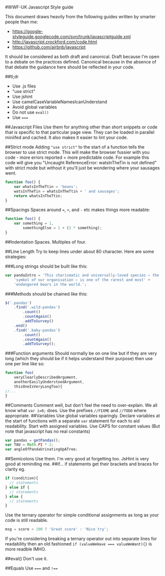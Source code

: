 #WWF-UK Javascript Style guide

This document draws heavily from the following guides written by smarter people than me:

- https://google-styleguide.googlecode.com/svn/trunk/javascriptguide.xml
- http://javascript.crockford.com/code.html
- https://github.com/airbnb/javascript

It should be considered as both draft and canonical. Draft because I'm open to a debate on the practices defined. Canonical because in the absence of that debate the guidance here should be reflected in your code.

##tl;dr
- Use .js files
- "use strict"
- Use jshint
- Use camelCaseVariableNamesIcanUnderstand
- Avoid global variables
- Do not use `eval()`
- Use `===`

##Javascript Files
Use them for anything other than short snippets or code that is specific to that particular page view. They can be loaded in parallel miniifed and cached. It also makes it easier to lint your code.

##Strict mode
Adding `"use strict"` to the start of a function tells the browser to use strict mode. This will make the browser fussier with you code - more errors reported = more predictable code. For example this code will give you "Uncaught ReferenceError: watsInTheTin is not defined" with strict mode but without it you'll just be wondering where your sausages went.

```javascript
function foo() {
    var whatsInTheTtin = 'beans';
    watsInTheTin = whatsInTheTtin + ' and sausages';
    return whatsInTheTtin;
}
```
##Spacings
Spaces around `=`, `+`, and `-` etc makes things more readable:

```javascript
function foo() {
    var something = 1,
        somethingElse = 1 + (2 * something);
}
````

##Indentation
Spaces. Multiples of four.

##Line Length
Try to keep lines under about 80 character.
Here are some strategies:

###Long strings should be built like this:
```javascript
var pandaIntro = 'This charismatic and universally-loved species – the' +
    'symbol of our organisation – is one of the rarest and most' +
    'endangered bears in the world.';
```
###Methods should be chained like this:
```javascript
$('.pandas')
    .find('.wild-pandas')
        .count()
        .countAgain()
        .addToSurvey()
    .end()
    .find('.baby-pandas')
        .count()
        .countAgain()
        .addToSurvey();
```
###Function arguments
Should normally be on one line but if they are very long (which they should be if it helps understand their purpose) then use one per line like so:

```javascript
function foo(
    veryClearlyDescribedArgument,
    anotherEasilyUnderstoodArgument,
    thisOneIsVeryLongToo){
//...
}
```
##Comments
Comment well, but don't feel the need to over-explain. We all know what `var i=0;` does. Use the prefixes `//FIXME` and `//TODO` where appropriate.
##Variables
Use global variables sparingly. Declare variables at the start of functions with a separate `var` statement for each to aid readability. Start with assigned variables. Use CAPS for constant values (But note that javascript has no real constants)

```javascript
var pandas = getPandas();
var TAU = Math.PI * 2;
var angleOfPandaUrinatingUpATree;

```
##Semicolons
Use them. I'm very good at forgetting too. JsHint is very good at reminding me.
##if...
if statements get their brackets and braces for clarity eg.

```javascript
if (condition){
  // statements  
} else if {
  // statements
} else {
  // statements
}
```

Use the ternary operator for simple conditional assignments as long as your code is still readable.

```javascript
msg = score > 100 ? 'Great score' : 'Nice try';

```
If you're considering breaking a ternary operator out into separate lines for readability then an old fashioned `if (valueWeHave === valueWeWant){}` is more readble IMHO.
  
##eval()
Don't use it.

##Equals
Use `===` and `!==`

